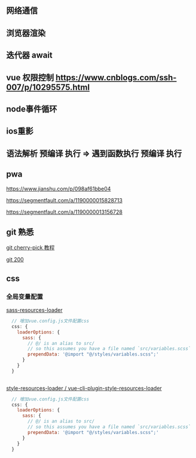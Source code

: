 ## 网络通信

## 浏览器渲染

## 迭代器 await 

## vue 权限控制 https://www.cnblogs.com/ssh-007/p/10295575.html

## node事件循环

## ios重影

## 语法解析 预编译 执行 => 遇到函数执行 预编译 执行


## pwa 

https://www.jianshu.com/p/098af61bbe04

https://segmentfault.com/a/1190000015828713

https://segmentfault.com/a/1190000013156728

## git 熟悉

[git cherry-pick 教程](https://www.ruanyifeng.com/blog/2020/04/git-cherry-pick.html)

[git 200](vue-cli-plugin-style-resources-loader)


## css

### 全局变量配置

[sass-resources-loader](https://segmentfault.com/a/1190000020392688?utm_source=sf-related)

```js
  // 增加vue.config.js文件配置css
  css: {
    loaderOptions: {
      sass: {
        // @/ is an alias to src/
        // so this assumes you have a file named `src/variables.scss`
        prependData: '@import "@/styles/variables.scss";'
      }
    }
  }
  
```

[style-resources-loader / vue-cli-plugin-style-resources-loader]()

```js
  // 增加vue.config.js文件配置css
  css: {
    loaderOptions: {
      sass: {
        // @/ is an alias to src/
        // so this assumes you have a file named `src/variables.scss`
        prependData: '@import "@/styles/variables.scss";'
      }
    }
  }
```